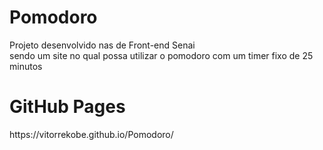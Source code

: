 # Pomodoro
Projeto desenvolvido nas de Front-end Senai 
<br>
sendo um site no qual possa utilizar o pomodoro com um timer fixo de 25 minutos
<br>
<h1> GitHub Pages </h1>
<a target="_blank">https://vitorrekobe.github.io/Pomodoro/</a>
